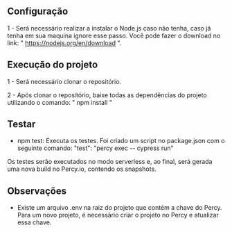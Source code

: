 ## Configuração

1 - Será necessário realizar a instalar o Node.js caso não tenha, caso já tenha em sua maquina ignore esse passo. Você pode fazer o download no link: " https://nodejs.org/en/download ".

## Execução do projeto

1 - Será necessário clonar o repositório.

2 - Após clonar o repositório, baixe todas as dependências do projeto utilizando o comando: " npm install "

## Testar 

- npm test: Executa os testes. Foi criado um script no package.json com o seguinte comando: "test": "percy exec -- cypress run"

Os testes serão executados no modo serverless e, ao final, será gerada uma nova build no Percy.io, contendo os snapshots.

## Observações

- Existe um arquivo .env na raiz do projeto que contém a chave do Percy. Para um novo projeto, é necessário criar o projeto no Percy e atualizar essa chave.